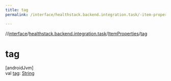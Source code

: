 ```yaml
---
title: tag
permalink: /interface/healthstack.backend.integration.task/-item-properties/tag.html

---
```

//[interface](../../../index.html)/[healthstack.backend.integration.task](../index.html)/[ItemProperties](index.html)/[tag](tag.html)



# tag



[androidJvm]\
val [tag](tag.html): [String](https://kotlinlang.org/api/latest/jvm/stdlib/kotlin/-string/index.html)




